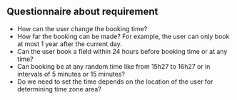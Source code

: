 ## Questionnaire about requirement

- How can the user change the booking time?
- How far the booking can be made? For example, the user can only book at most 1 year after the current day.
- Can the user book a field within 24 hours before booking time or at any time?
- Can booking be at any random time like from 15h27 to 16h27 or in intervals of 5 minutes or 15 minutes?
- Do we need to set the time depends on the location of the user for determining time zone area?